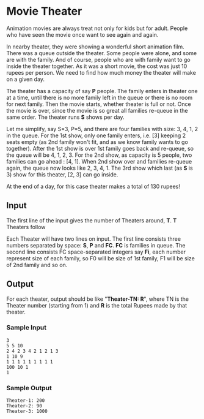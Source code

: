 # Movie Theater 

Animation movies are always treat not only for kids but for adult. People who have seen the movie once want to see again and again.

In nearby theater, they were showing a wonderful short animation film. There was a queue outside the theater.
Some people were alone, and some are with the family. And of course, people who are with family want to go inside the theater together.
As it was a short movie, the cost was just 10 rupees per person. We need to find how much money the theater will make on a given day.

The theater has a capacity of say **P** people.
The family enters in theater one at a time, until there is no more family left in the queue or there is no room for next family. Then the movie starts, whether theater is full or not.
Once the movie is over, since the movie is so great all families re-queue in the same order. The theater runs **S** shows per day.

Let me simplify, say S=3, P=5, and there are four families with size: 3, 4, 1, 2 in the queue. For the 1st show, only one family enters, i.e. [3] keeping 2 seats empty (as 2nd family won't fit, and as we know family wants to go together).
After the 1st show is over 1st family goes back and re-queue, so the queue will be 4, 1, 2, 3. For the 2nd show, as capacity is 5 people, two families can go ahead : [4, 1].
When 2nd show over and families re-queue again, the queue now looks like 2, 3, 4, 1. The 3rd show which last (as **S** is 3) show for this theater, [2, 3] can go inside.

At the end of a day, for this case theater makes a total of 130 rupees!

## Input

The first line of the input gives the number of Theaters around, **T**. **T** Theaters follow

Each Theater will have two lines on input.
The first line consists three numbers separated by space: **S**, **P** and **FC**. **FC** is families in queue.
The second line consists FC space-separated integers say **Fi**, each number represent size of each family, so F0 will be size of 1st family, F1 will be size of 2nd family and so on.

## Output
For each theater, output should be like "**Theater-TN: R**", where TN is the Theater number (starting from 1) and **R** is the total Rupees made by that theater.

### Sample Input
```
3
5 5 10
2 4 2 3 4 2 1 2 1 3
1 10 9
1 1 1 1 1 1 1 1 1
100 10 1
1
```

### Sample Output

```
Theater-1: 200
Theater-2: 90
Theater-3: 1000
```